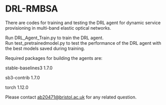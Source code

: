 # DRL-RMBSA
There are codes for training and testing the DRL agent for dynamic service provisioning in multi-band elastic optical networks.

Run DRL_Agent_Train.py to train the DRL agent.  
Run test_pretrainedmodel.py to test the performance of the DRL agent with the best models saved during training.

Required packages for building the agents are:

stable-baselines3 1.7.0

sb3-contrib 1.7.0

torch 1.12.0

Please contact ab20471@bristol.ac.uk for any related question.
